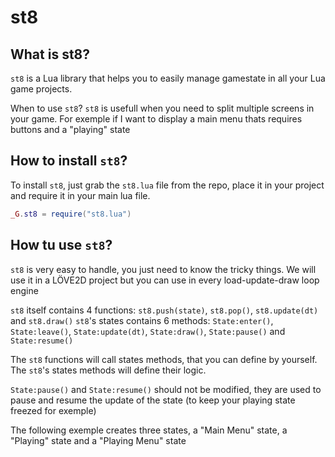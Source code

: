 # st8

## What is st8?
`st8` is a Lua library that helps you to easily manage gamestate in all your Lua game projects.

When to use `st8`?
`st8` is usefull when you need to split multiple screens in your game.
For exemple if I want to display a main menu thats requires buttons and a "playing" state

## How to install `st8`?
To install `st8`, just grab the `st8.lua` file from the repo, place it in your project and require it in your main lua file.

```lua
_G.st8 = require("st8.lua")
```

## How tu use `st8`?
`st8` is very easy to handle, you just need to know the tricky things.
We will use it in a LÖVE2D project but you can use in every load-update-draw loop engine

`st8` itself contains 4 functions: `st8.push(state)`, `st8.pop()`, `st8.update(dt)` and `st8.draw()`
`st8`'s states contains 6 methods: `State:enter()`, `State:leave()`, `State:update(dt)`, `State:draw()`, `State:pause()` and `State:resume()`

The `st8` functions will call states methods, that you can define by yourself.
The `st8`'s states methods will define their logic.

`State:pause()` and `State:resume()` should not be modified, they are used to pause and resume the update of the state (to keep your playing state freezed for exemple)

The following exemple creates three states, a "Main Menu" state, a "Playing" state and a "Playing Menu" state
